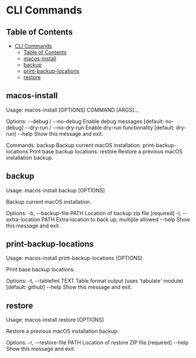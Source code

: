 # CLI Commands

## Table of Contents

- [CLI Commands](#cli-commands)
  - [Table of Contents](#table-of-contents)
  - [macos-install](#macos-install)
  - [backup](#backup)
  - [print-backup-locations](#print-backup-locations)
  - [restore](#restore)


## macos-install
Usage: macos-install [OPTIONS] COMMAND [ARGS]...

Options:
  --debug / --no-debug      Enable debug messages  [default: no-debug]
  --dry-run / --no-dry-run  Enable dry-run functionality  [default: dry-run]
  --help                    Show this message and exit.

Commands:
  backup                  Backup current macOS installation.
  print-backup-locations  Print base backup locations.
  restore                 Restore a previous macOS installation backup.

## backup
Usage: macos-install backup [OPTIONS]

  Backup current macOS installation.

Options:
  -b, --backup-file PATH     Location of backup zip file  [required]
  -l, --extra-location PATH  Extra location to back up; multiple allowed
  --help                     Show this message and exit.

## print-backup-locations
Usage: macos-install print-backup-locations [OPTIONS]

  Print base backup locations.

Options:
  -t, --tablefmt TEXT  Table format output (uses 'tabulate' module)  [default:
                       github]
  --help               Show this message and exit.

## restore
Usage: macos-install restore [OPTIONS]

  Restore a previous macOS installation backup.

Options:
  -r, --restore-file PATH  Location of restore ZIP file  [required]
  --help                   Show this message and exit.
